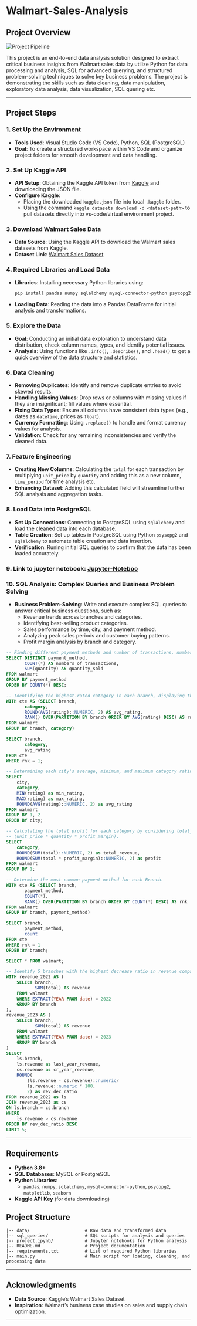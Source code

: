 # Walmart-Sales-Analysis

## Project Overview

![Project Pipeline](https://github.com/dsmohiit/Walmart-Sales-Analysis/blob/main/Blank%20diagram.png)


This project is an end-to-end data analysis solution designed to extract critical business insights from Walmart sales data by utilize Python for data processing and analysis, SQL for advanced querying, and structured problem-solving techniques to solve key business problems. The project is demonstrating the skills such as data cleaning, data manipulation, exploratory data analysis, data visualization, SQL quering etc.

---

## Project Steps

### 1. Set Up the Environment
   - **Tools Used**: Visual Studio Code (VS Code), Python, SQL (PostgreSQL)
   - **Goal**: To create a structured workspace within VS Code and organize project folders for smooth development and data handling.

### 2. Set Up Kaggle API
   - **API Setup**: Obtaining the Kaggle API token from [Kaggle](https://www.kaggle.com/) and downloading the JSON file.
   - **Configure Kaggle**: 
      - Placing the downloaded `kaggle.json` file into local `.kaggle` folder.
      - Using the command `kaggle datasets download -d <dataset-path>` to pull datasets directly into vs-code/virtual environment project.

### 3. Download Walmart Sales Data
   - **Data Source**: Using the Kaggle API to download the Walmart sales datasets from Kaggle.
   - **Dataset Link**: [Walmart Sales Dataset](https://www.kaggle.com/najir0123/walmart-10k-sales-datasets)

### 4. Required Libraries and Load Data
   - **Libraries**: Installing necessary Python libraries using:
     ```bash
     pip install pandas numpy sqlalchemy mysql-connector-python psycopg2
     ```
   - **Loading Data**: Reading the data into a Pandas DataFrame for initial analysis and transformations.

### 5. Explore the Data
   - **Goal**: Conducting an initial data exploration to understand data distribution, check column names, types, and identify potential issues.
   - **Analysis**: Using functions like `.info()`, `.describe()`, and `.head()` to get a quick overview of the data structure and statistics.

### 6. Data Cleaning
   - **Removing Duplicates**: Identify and remove duplicate entries to avoid skewed results.
   - **Handling Missing Values**: Drop rows or columns with missing values if they are insignificant; fill values where essential.
   - **Fixing Data Types**: Ensure all columns have consistent data types (e.g., dates as `datetime`, prices as `float`).
   - **Currency Formatting**: Using `.replace()` to handle and format currency values for analysis.
   - **Validation**: Check for any remaining inconsistencies and verify the cleaned data.

### 7. Feature Engineering
   - **Creating New Columns**: Calculating the `total` for each transaction by multiplying `unit_price` by `quantity` and adding this as a new column, `time_period` for time analysis etc.
   - **Enhancing Dataset**: Adding this calculated field will streamline further SQL analysis and aggregation tasks.

### 8. Load Data into PostgreSQL
   - **Set Up Connections**: Connecting to PostgreSQL using `sqlalchemy` and load the cleaned data into each database.
   - **Table Creation**: Set up tables in PostgreSQL using Python `psysopg2` and `sqlalchemy` to automate table creation and data insertion.
   - **Verification**: Runing initial SQL queries to confirm that the data has been loaded accurately.

### 9. Link to jupyter notebook: [Jupyter-Noteboo](https://github.com/dsmohiit/Walmart-Sales-Analysis/blob/main/project.ipynb)

### 10. SQL Analysis: Complex Queries and Business Problem Solving
   - **Business Problem-Solving**: Write and execute complex SQL queries to answer critical business questions, such as:
     - Revenue trends across branches and categories.
     - Identifying best-selling product categories.
     - Sales performance by time, city, and payment method.
     - Analyzing peak sales periods and customer buying patterns.
     - Profit margin analysis by branch and category.
```sql
-- Finding different payment methods and number of transactions, number of qty sold.
SELECT DISTINCT payment_method, 
	   COUNT(*) AS numbers_of_transactions,
	   SUM(quantity) AS quantity_sold
FROM walmart
GROUP BY payment_method
ORDER BY COUNT(*) DESC;

-- Identifying the highest-rated category in each branch, displaying the branch, category and average rating.
WITH cte AS (SELECT branch,
	   category,
	   ROUND(AVG(rating)::NUMERIC, 2) AS avg_rating,
	   RANK() OVER(PARTITION BY branch ORDER BY AVG(rating) DESC) AS rnk
FROM walmart
GROUP BY branch, category)

SELECT branch, 
	   category, 
	   avg_rating
FROM cte
WHERE rnk = 1;

-- Determining each city's average, minimum, and maximum category rating. 
SELECT 
	city,
	category,
	MIN(rating) as min_rating,
	MAX(rating) as max_rating,
	ROUND(AVG(rating)::NUMERIC, 2) as avg_rating
FROM walmart
GROUP BY 1, 2
ORDER BY city;

-- Calculating the total profit for each category by considering total_profit as
-- (unit_price * quantity * profit_margin). 
SELECT 
	category,
	ROUND(SUM(total)::NUMERIC, 2) as total_revenue,
	ROUND(SUM(total * profit_margin)::NUMERIC, 2) as profit
FROM walmart
GROUP BY 1;

-- Determine the most common payment method for each Branch. 
WITH cte AS (SELECT branch, 
	   payment_method, 
	   COUNT(*),
	   RANK() OVER(PARTITION BY branch ORDER BY COUNT(*) DESC) AS rnk
FROM walmart
GROUP BY branch, payment_method)

SELECT branch, 
	   payment_method, 
	   count
FROM cte
WHERE rnk = 1
ORDER BY branch;

SELECT * FROM walmart;

-- Identify 5 branches with the highest decrease ratio in revenue compared to last year.
WITH revenue_2022 AS (
    SELECT branch,
           SUM(total) AS revenue
    FROM walmart
    WHERE EXTRACT(YEAR FROM date) = 2022
    GROUP BY branch
),
revenue_2023 AS (
    SELECT branch,
           SUM(total) AS revenue
    FROM walmart
    WHERE EXTRACT(YEAR FROM date) = 2023
    GROUP BY branch
)
SELECT 
    ls.branch,
    ls.revenue as last_year_revenue,
    cs.revenue as cr_year_revenue,
    ROUND(
        (ls.revenue - cs.revenue)::numeric/
        ls.revenue::numeric * 100, 
        2) as rev_dec_ratio
FROM revenue_2022 as ls
JOIN revenue_2023 as cs
ON ls.branch = cs.branch
WHERE 
    ls.revenue > cs.revenue
ORDER BY rev_dec_ratio DESC
LIMIT 5;
```

---

## Requirements

- **Python 3.8+**
- **SQL Databases**: MySQL or PostgreSQL
- **Python Libraries**:
  - `pandas`, `numpy`, `sqlalchemy`, `mysql-connector-python`, `psycopg2`, `matplotlib`, `seaborn`
- **Kaggle API Key** (for data downloading)


## Project Structure

```plaintext
|-- data/                     # Raw data and transformed data
|-- sql_queries/              # SQL scripts for analysis and queries
|-- project.ipynb/            # Jupyter notebooks for Python analysis
|-- README.md                 # Project documentation
|-- requirements.txt          # List of required Python libraries
|-- main.py                   # Main script for loading, cleaning, and processing data
```


---

## Acknowledgments

- **Data Source**: Kaggle’s Walmart Sales Dataset
- **Inspiration**: Walmart’s business case studies on sales and supply chain optimization.

---
